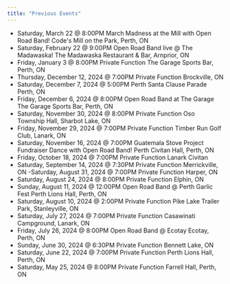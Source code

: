 ```yaml
---
title: "Previous Events"
---
```


- Saturday, March 22 @ 8:00PM
  March Madness at the Mill with Open Road Band!
  Code's Mill on the Park, Perth, ON
- Saturday, February 22 @ 9:00PM
  Open Road Band live @ The Madawaska!
  The Madawaska Restaurant & Bar, Arnprior, ON
- Friday, January 3 @ 8:00PM
  Private Function
  The Garage Sports Bar, Perth, ON
- Thursday, December 12, 2024 @ 7:00PM
  Private Function
  Brockville, ON
- Saturday, December 7, 2024 @ 5:00PM
  Perth Santa Clause Parade
  Perth, ON
- Friday, December 6, 2024 @ 8:00PM
  Open Road Band at The Garage
  The Garage Sports Bar, Perth, ON
- Saturday, November 30, 2024 @ 8:00PM
  Private Function
  Oso Township Hall, Sharbot Lake, ON
- Friday, November 29, 2024 @ 7:00PM
  Private Function
  Timber Run Golf Club, Lanark, ON
- Saturday, November 16, 2024 @ 7:00PM
  Guatemala Stove Project Fundraiser Dance with Open Road Band!
  Perth Civitan Hall, Perth, ON
- Friday, October 18, 2024 @ 7:00PM
  Private Function
  Lanark Civitan
-  Saturday, September 14, 2024 @ 7:30PM
  Private Function
  Merrickville, ON
-Saturday, August 31, 2024 @ 7:00PM
  Private Function
  Harper, ON
- Saturday, August 24, 2024 @ 8:00PM
  Private Function
  Elphin, ON
- Sunday, August 11, 2024 @ 12:00PM
  Open Road Band @ Perth Garlic Fest
  Perth Lions Hall, Perth, ON
- Saturday, August 10, 2024 @ 2:00PM
  Private Function
  Pike Lake Trailer Park, Stanleyville, ON
- Saturday, July 27, 2024 @ 7:00PM
  Private Function
  Casawinati Campground, Lanark, ON
- Friday, July 26, 2024 @ 8:00PM
  Open Road Band @ Ecotay
  Ecotay, Perth, ON
- Sunday, June 30, 2024 @ 6:30PM
  Private Function
  Bennett Lake, ON
-  Saturday, June 22, 2024 @ 7:00PM
  Private Function
  Perth Lions Hall, Perth, ON
- Saturday, May 25, 2024 @ 8:00PM
  Private Function
  Farrell Hall, Perth, ON
